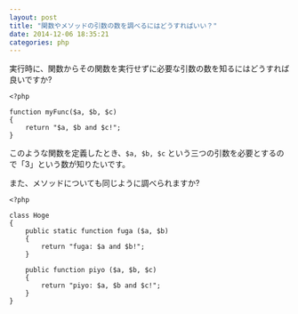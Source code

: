 ```yaml
---
layout: post
title: "関数やメソッドの引数の数を調べるにはどうすればいい？"
date: 2014-12-06 18:35:21
categories: php
---
```

<p>実行時に、関数からその関数を実行せずに必要な引数の数を知るにはどうすれば良いですか?</p>

<pre><code>&lt;?php

function myFunc($a, $b, $c)
{
    return "$a, $b and $c!";
}
</code></pre>

<p>このような関数を定義したとき、<code>$a, $b, $c</code> という三つの引数を必要とするので「3」という数が知りたいです。</p>

<p>また、メソッドについても同じように調べられますか?</p>

<pre><code>&lt;?php

class Hoge
{
    public static function fuga ($a, $b)
    {
        return "fuga: $a and $b!";
    }

    public function piyo ($a, $b, $c)
    {
        return "piyo: $a, $b and $c!";
    }
}
</code></pre>
